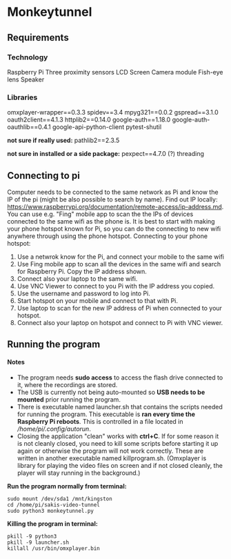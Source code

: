 # Monkeytunnel

## Requirements

### Technology
Raspberry Pi
Three proximity sensors
LCD Screen
Camera module
Fish-eye lens
Speaker

### Libraries
omxplayer-wrapper\==0.3.3
spidev\==3.4
mpyg321\==0.0.2
gspread\==3.1.0
oauth2client\==4.1.3
httplib2\==0.14.0
google-auth\==1.18.0
google-auth-oauthlib\==0.4.1
google-api-python-client
pytest-shutil

**not sure if really used:**
pathlib2\==2.3.5

**not sure in installed or a side package:**
pexpect\==4.7.0 (?)
threading

## Connecting to pi
Computer needs to be connected to the same network as Pi and know the IP of the pi (might be also possible to search by name). Find out IP locally: https://www.raspberrypi.org/documentation/remote-access/ip-address.md. You can use e.g. "Fing" mobile app to scan the the IPs of devices connected to the same wifi as the phone is.
It is best to start with making your phone hotspot known for Pi, so you can do the connecting to new wifi anywhere through using the phone hotspot.
Connecting to your phone hotspot:
1. Use a netwrok know for the Pi, and connect your mobile to the same wifi
2. Use Fing mobile app to scan all the devices in the same wifi and search for Raspberry Pi. Copy the IP address shown.
3. Connect also your laptop to the same wifi.
4. Use VNC Viewer to connect to you Pi with the IP address you copied.
5. Use the username and password to log into Pi.
6. Start hotspot on your mobile and connect to that with Pi.
7. Use laptop to scan for the new IP address of Pi when connected to your hotspot.
8. Connect also your laptop on hotspot and connect to Pi with VNC viewer.

## Running the program
#### Notes
* The program needs **sudo access** to access the flash drive connected to it, where the recordings are stored.
* The USB is currently not being auto-mounted so **USB needs to be mounted** prior running the program.
* There is executable named launcher.sh that contains the scripts needed for running the program. This executable is **ran every time the Raspberry Pi reboots**. This is controlled in a file located in */home/pi/.config/autorun*.
* Closing the application "clean" works with **ctrl+C**. If for some reason it is not cleanly closed, you need to kill some scripts before starting it up again or otherwise the program will not work correctly. These are written in another executable named killprogram.sh. (Omxplayer is library for playing the video files on screen and if not closed cleanly, the player will stay running in the background.)

**Run the program normally from terminal:**
```
sudo mount /dev/sda1 /mnt/kingston
cd /home/pi/sakis-video-tunnel
sudo python3 monkeytunnel.py
```
**Killing the program in terminal:**
```
pkill -9 python3
pkill -9 launcher.sh
killall /usr/bin/omxplayer.bin
```
